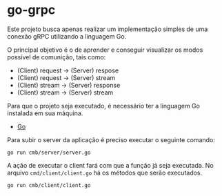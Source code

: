 # go-grpc

Este projeto busca apenas realizar um implementação simples de uma conexão gRPC utilizando a linguagem Go.

O principal objetivo é o de aprender e conseguir visualizar os modos possível de comunição, tais como: 

- (Client) request -> (Server) respose
- (Client) request -> (Server) stream
- (Client) stream -> (Server) response
- (Client) stream -> (Server) stream

Para que o projeto seja executado, é necessário ter a linguagem Go instalada em sua máquina.
- [Go](https://golang.org/)

Para subir o server da aplicação é preciso executar o seguinte comando:

~~~shell
go run cmb/server/server.go
~~~

A ação de executar o client fará com que a função já seja executada. No arquivo `cmd/client/client.go` há os métodos que serão executados.

~~~shell
go run cmb/client/client.go
~~~